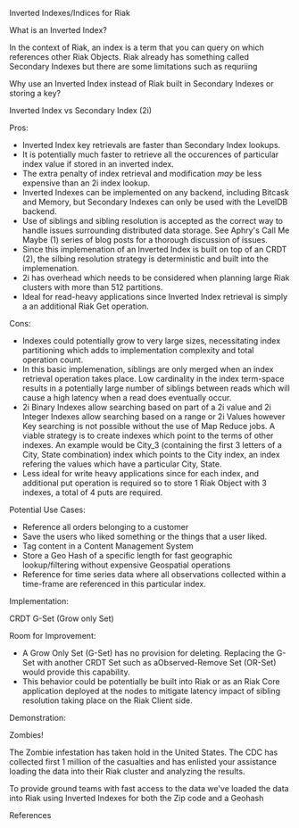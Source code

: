 Inverted Indexes/Indices for Riak

What is an Inverted Index?

In the context of Riak, an index is a term that you can query on which references other Riak Objects.  Riak already has something called Secondary Indexes but there are some limitations such as requriing

Why use an Inverted Index instead of Riak built in Secondary Indexes or storing a key?

Inverted Index vs Secondary Index (2i)

Pros:  

- Inverted Index key retrievals are faster than Secondary Index lookups.
- It is potentially much faster to retrieve all the occurences of particular index value if stored in an inverted index.
- The extra penalty of index retrieval and modification *may* be less expensive than an 2i index lookup.
- Inverted Indexes can be implemented on any backend, including Bitcask and Memory, but Secondary Indexes can only be used with the LevelDB backend.
- Use of siblings and sibling resolution is accepted as the correct way to handle issues surrounding distributed data storage.  See Aphry's Call Me Maybe (1) series of blog posts for a thorough discussion of issues.
- Since this implemenation of an Inverted Index is built on top of an CRDT (2), the silbing resolution strategy is deterministic and built into the implemenation.
- 2i has overhead which needs to be considered when planning large Riak clusters with more than 512 partitions.
- Ideal for read-heavy applications since Inverted Index retrieval is simply a an additional Riak Get operation.

Cons: 

- Indexes could potentially grow to very large sizes, necessitating index partitioning which adds to implementation complexity and total operation count.
- In this basic implemenation, siblings are only merged when an index retrieval operation takes place. Low cardinality in the index term-space results in a potentially large number of siblings between reads which will cause a high latency when a read does eventually occur.
- 2i Binary Indexes allow searching based on part of a 2i value and 2i Integer Indexes allow searching based on a range or 2i Values however Key searching is not possible without the use of Map Reduce jobs.  A viable strategy is to create indexes which point to the terms of other indexes.  An example would be City_3 (containing the first 3 letters of a City, State combination) index which points to the City index, an index refering the values which have a particular City, State.
- Less ideal for write heavy applications since for each index, and additional put operation is required so to store 1 Riak Object with 3 indexes, a total of 4 puts are required.

Potential Use Cases:

- Reference all orders belonging to a customer
- Save the users who liked something or the things that a user liked.
- Tag content in a Content Management System
- Store a Geo Hash of a specific length for fast geographic lookup/filtering without expensive Geospatial operations
- Reference for time series data where all observations collected within a time-frame are referenced in this particular index.


Implementation:

CRDT G-Set (Grow only Set)


Room for Improvement:

- A Grow Only Set (G-Set) has no provision for deleting. Replacing the G-Set with another CRDT Set such as aObserved-Remove Set (OR-Set) would provide this capability.
- This behavior could be potentially be built into Riak or as an Riak Core application deployed at the nodes to mitigate latency impact of sibling resolution taking place on the Riak Client side.

Demonstration:

Zombies!

The Zombie infestation has taken hold in the United States.  The CDC has collected first 1 million of the casualties and has enlisted your assistance loading the data into their Riak cluster and analyzing the results.

To provide ground teams with fast access to the data we've loaded the data into Riak using Inverted Indexes for both the Zip code and a Geohash


References
